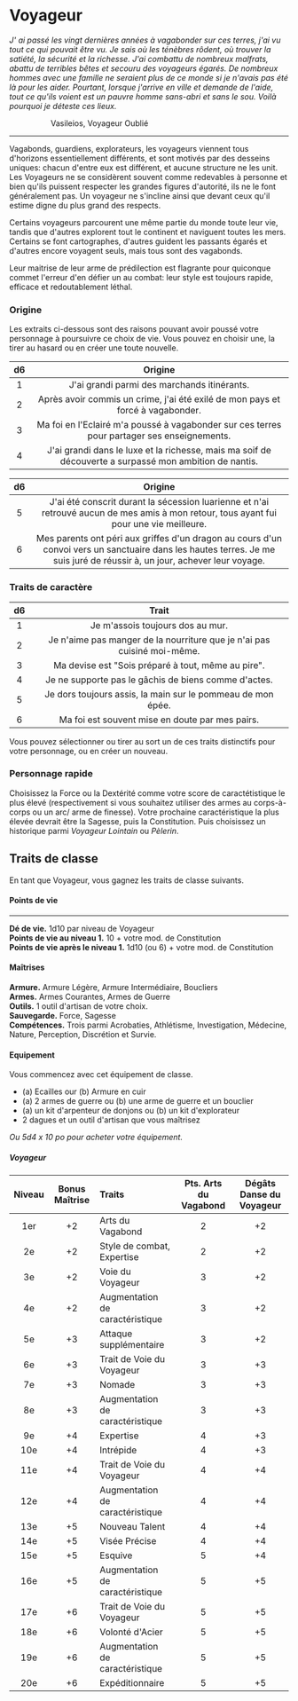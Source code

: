 # Voyageur

*J' ai passé les vingt dernières années à vagabonder sur ces terres, j'ai vu tout ce qui pouvait être vu. Je sais où les ténèbres rôdent, où trouver la satiété, la sécurité et la richesse. J'ai combattu de nombreux malfrats, abattu de terribles bêtes et secouru des voyageurs égarés. De nombreux hommes avec une famille ne seraient plus de ce monde si je n'avais pas été là pour les aider. Pourtant, lorsque j'arrive en ville et demande de l'aide, tout ce qu'ils voient est un pauvre homme sans-abri et sans le sou. Voilà pourquoi je déteste ces lieux.* 

&nbsp; &nbsp; &nbsp; &nbsp;&nbsp; &nbsp; &nbsp; &nbsp; &nbsp; &nbsp; Vasileios, Voyageur Oublié
___
Vagabonds, guardiens, explorateurs, les voyageurs viennent tous d'horizons essentiellement différents, et sont motivés par des desseins uniques: chacun d'entre eux est différent, et aucune structure ne les unit. Les Voyageurs ne se considèrent souvent comme redevables à personne et bien qu'ils puissent respecter les grandes figures d'autorité, ils ne le font généralement pas. Un voyageur ne s'incline ainsi que devant ceux qu'il estime digne du plus grand des respects. 

Certains voyageurs parcourent une même partie du monde toute leur vie, tandis que d'autres explorent tout le continent et naviguent toutes les mers. Certains se font cartographes, d'autres guident les passants égarés et d'autres encore voyagent seuls, mais tous sont des vagabonds.

Leur maitrise de leur arme de prédilection est flagrante pour quiconque commet l'erreur d'en défier un au combat: leur style est toujours rapide, efficace et redoutablement léthal.

### Origine

Les extraits ci-dessous sont des raisons pouvant avoir poussé votre personnage à poursuivre ce choix de vie. Vous pouvez en choisir une, la tirer au hasard ou en créer une toute nouvelle.

| d6  | Origine |
|:---:|:-----------:|
|  1  | J'ai grandi parmi des marchands itinérants. |
|  2  | Après avoir commis un crime, j'ai été exilé de mon pays et forcé à vagabonder. |
|  3  | Ma foi en l'Eclairé m'a poussé à vagabonder sur ces terres pour partager ses enseignements. |
|  4  | J'ai grandi dans le luxe et la richesse, mais ma soif de découverte a surpassé mon ambition de nantis. |

| d6  | Origine |
|:---:|:-----------:|
|  5  | J'ai été conscrit durant la sécession luarienne et n'ai retrouvé aucun de mes amis à mon retour, tous ayant fui pour une vie meilleure. |
|  6  | Mes parents ont péri aux griffes d'un dragon au cours d'un convoi vers un sanctuaire dans les hautes terres. Je me suis juré de réussir à, un jour, achever leur voyage. |


### Traits de caractère

| d6  | Trait |
|:---:|:-----------:|
|  1  | Je m'assois toujours dos au mur. |
|  2  | Je n'aime pas manger de la nourriture que je n'ai pas cuisiné moi-même. |
|  3  | Ma devise est "Sois préparé à tout, même au pire". |
|  4  | Je ne supporte pas le gâchis de biens comme d'actes. |
|  5  | Je dors toujours assis, la main sur le pommeau de mon épée. |
|  6  | Ma foi est souvent mise en doute par mes pairs.

Vous pouvez sélectionner ou tirer au sort un de ces traits distinctifs pour votre personnage, ou en créer un nouveau.


### Personnage rapide

Choisissez la Force ou la Dextérité comme votre score de caractétistique le plus élevé (respectivement si vous souhaitez utiliser des armes au corps-à-corps ou un arc/ arme de finesse). Votre prochaine caractéristique la plus élevée devrait être la Sagesse, puis la Constitution. Puis choisissez un historique parmi *Voyageur Lointain* ou *Pèlerin*.

## Traits de classe

En tant que Voyageur, vous gagnez les traits de classe suivants.

#### Points de vie
___
**Dé de vie.** 1d10 par niveau de Voyageur <br>
**Points de vie au niveau 1.** 10 + votre mod. de Constitution <br>
**Points de vie après le niveau 1.** 1d10 (ou 6) + votre mod. de Constitution

#### Maîtrises
**Armure.** Armure Légère, Armure Intermédiaire, Boucliers<br>
**Armes.** Armes Courantes, Armes de Guerre <br>
**Outils.** 1 outil d'artisan de votre choix.<br>
**Sauvegarde.** Force, Sagesse <br>
**Compétences.** Trois parmi Acrobaties, Athlétisme, Investigation, Médecine, Nature, Perception, Discrétion et Survie.

#### Equipement
Vous commencez avec cet équipement de classe.

* (a) Ecailles our (b) Armure en cuir
* (a) 2 armes de guerre ou (b) une arme de guerre et un bouclier
* (a) un kit d'arpenteur de donjons ou (b) un kit d'explorateur
* 2 dagues et un outil d'artisan que vous maîtrisez

*Ou 5d4 x 10 po pour acheter votre équipement.*

##### Voyageur
| Niveau | Bonus Maîtrise | Traits | Pts. Arts du Vagabond | Dégâts Danse du Voyageur | 
|:---:|:---:|:---|:---:|:---:|
| 1er | +2 | Arts du Vagabond | 2 | +2 |
| 2e | +2 | Style de combat, Expertise | 2 | +2 |
| 3e | +2 | Voie du  Voyageur | 3 | +2 |
| 4e | +2 | Augmentation de caractéristique | 3 | +2 |
| 5e | +3 | Attaque supplémentaire | 3 | +2 |
| 6e | +3 | Trait de Voie du Voyageur | 3 | +3 |
| 7e | +3 | Nomade | 3 | +3 |
| 8e | +3 | Augmentation de caractéristique | 3 | +3 |
| 9e | +4 | Expertise | 4 | +3 |
| 10e | +4 | Intrépide | 4 | +3 |
| 11e | +4 | Trait de Voie du Voyageur | 4 | +4 |
| 12e | +4 | Augmentation de caractéristique | 4 | +4 |
| 13e | +5 | Nouveau Talent | 4 | +4 |
| 14e | +5 | Visée Précise | 4 | +4 |
| 15e | +5 | Esquive | 5 | +4 |
| 16e | +5 | Augmentation de caractéristique | 5 | +5 |
| 17e | +6 | Trait de Voie du Voyageur | 5 | +5 |
| 18e | +6 | Volonté d'Acier | 5 | +5 |
| 19e | +6 | Augmentation de caractéristique | 5 | +5 |
| 20e | +6 | Expéditionnaire | 5 | +5 |

